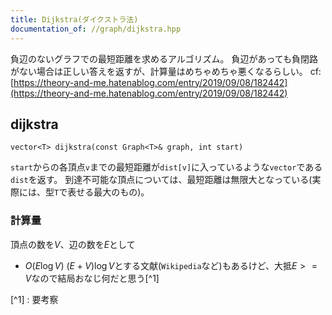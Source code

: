 ```yaml
---
title: Dijkstra(ダイクストラ法)
documentation_of: //graph/dijkstra.hpp
---
```


負辺のないグラフでの最短距離を求めるアルゴリズム。
負辺があっても負閉路がない場合は正しい答えを返すが、計算量はめちゃめちゃ悪くなるらしい。
cf: [https://theory-and-me.hatenablog.com/entry/2019/09/08/182442](https://theory-and-me.hatenablog.com/entry/2019/09/08/182442)

## dijkstra
```
vector<T> dijkstra(const Graph<T>& graph, int start)
```

`start`からの各頂点`v`までの最短距離が`dist[v]`に入っているような`vector`である`dist`を返す。
到達不可能な頂点については、最短距離は無限大となっている(実際には、型`T`で表せる最大のもの)。


### 計算量
頂点の数を$V$、辺の数を$E$として

- $O(E \log V)$ $(E+V) \log V$とする文献(`Wikipedia`など)もあるけど、大抵$E >= V$なので結局おなじ何だと思う[^1]

[^1] : 要考察
